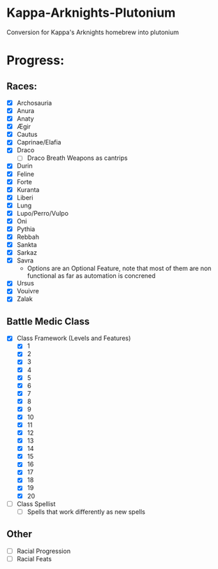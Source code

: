 # Kappa-Arknights-Plutonium
Conversion for Kappa's Arknights homebrew into plutonium
# Progress:
## Races:
- [x] Archosauria  
- [x] Anura
- [x] Anaty
- [x] Ægir
- [x] Cautus
- [X] Caprinae/Elafia
- [x] Draco
  - [ ] Draco Breath Weapons as cantrips 
- [x] Durin
- [x] Feline
- [x] Forte
- [x] Kuranta
- [X] Liberi
- [x] Lung
- [x] Lupo/Perro/Vulpo
- [x] Oni
- [x] Pythia
- [x] Rebbah
- [x] Sankta
- [x] Sarkaz
- [x] Savra
  - Options are an Optional Feature, note that most of them are non functional as far as automation is concrened 
- [x] Ursus
- [x] Vouivre
- [x] Zalak
## Battle Medic Class
- [x] Class Framework (Levels and Features)
  - [x] 1
  - [x] 2
  - [x] 3
  - [x] 4
  - [x] 5
  - [x] 6
  - [x] 7
  - [x] 8
  - [x] 9
  - [x] 10
  - [x] 11
  - [x] 12
  - [x] 13
  - [x] 14
  - [x] 15
  - [x] 16
  - [x] 17
  - [x] 18
  - [x] 19
  - [x] 20 
- [ ] Class Spellist
  - [ ] Spells that work differently as new spells
## Other
- [ ] Racial Progression
- [ ] Racial Feats
